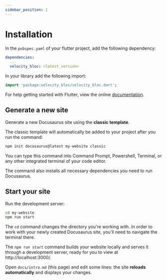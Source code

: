 ```yaml
---
sidebar_position: 1
---
```


# Installation

In the `pubspec.yaml` of your flutter project, add the following dependency:

```yaml
dependencies:
  ...
  velocity_bloc: <latest_version>
```

In your library add the following import:

```dart
import 'package:velocity_bloc/velocity_bloc.dart';
```

For help getting started with Flutter, view the online [documentation](https://velocitybloc.dev/docs/install).

## Generate a new site

Generate a new Docusaurus site using the **classic template**.

The classic template will automatically be added to your project after you run the command:

```bash
npm init docusaurus@latest my-website classic
```

You can type this command into Command Prompt, Powershell, Terminal, or any other integrated terminal of your code editor.

The command also installs all necessary dependencies you need to run Docusaurus.

## Start your site

Run the development server:

```bash
cd my-website
npm run start
```

The `cd` command changes the directory you're working with. In order to work with your newly created Docusaurus site, you'll need to navigate the terminal there.

The `npm run start` command builds your website locally and serves it through a development server, ready for you to view at http://localhost:3000/.

Open `docs/intro.md` (this page) and edit some lines: the site **reloads automatically** and displays your changes.
